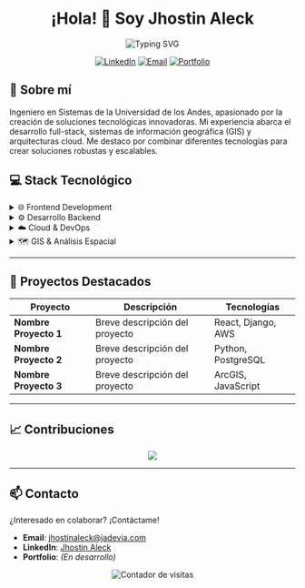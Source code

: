 <h1 align="center">¡Hola! 👋 Soy Jhostin Aleck</h1>

<div align="center">
  <img src="https://readme-typing-svg.herokuapp.com?font=Fira+Code&pause=1000&color=2196F3&center=true&vCenter=true&width=435&lines=Ingeniero+en+Sistemas;Desarrollador+Full+Stack;Especialista+GIS;Entusiasta+de+AWS" alt="Typing SVG" />
</div>

<div align="center">
  
  [![LinkedIn](https://img.shields.io/badge/LinkedIn-Jhostin_Aleck-0077B5?style=for-the-badge&logo=linkedin&logoColor=white)](https://www.linkedin.com/in/jhostin-aleck-sanchez-603454177/)
  [![Email](https://img.shields.io/badge/Email-jhostinaleck@jadevia.com-D14836?style=for-the-badge&logo=gmail&logoColor=white)](mailto:jhostinaleck@jadevia.com)
  [![Portfolio](https://img.shields.io/badge/Portfolio-En_Desarrollo-1db954?style=for-the-badge&logo=github&logoColor=white)]()

</div>

## 🚀 Sobre mí

Ingeniero en Sistemas de la Universidad de los Andes, apasionado por la creación de soluciones tecnológicas innovadoras. Mi experiencia abarca el desarrollo full-stack, sistemas de información geográfica (GIS) y arquitecturas cloud. Me destaco por combinar diferentes tecnologías para crear soluciones robustas y escalables.

## 💻 Stack Tecnológico

<details>
<summary>🌐 Frontend Development</summary>

```javascript
const devTools = {
    bundlers: ['Webpack', 'Vite'],
    packageManagers: ['npm', 'yarn'],
    versionControl: ['Git', 'GitHub'],
    ide: ['VS Code', 'WebStorm']
}
``` 
</details>
<details>
  <summary>⚙️ Desarrollo Backend</summary>

```javascript 
  backend_skills = {
      "languages": ["Python", "Java"],
      "frameworks": ["Django"],
      "databases": {
          "relational": ["PostgreSQL", "Oracle SQL"],
          "query_expertise": ["SQL"]
      }
  }
```
</details>

<details>
  <summary>☁️ Cloud & DevOps</summary>
  
  
```javascript
  const cloudSkills = {
    aws: [
      'EC2', 
      'S3', 
      'Lambda',
      'sage'  
    ],
   cicd: {
    tools: ['Jenkins', 'GitHub Actions', 'AWS CodePipeline'],
    practices: ['Infrastructure as Code', 'Continuous Deployment']
  },
  containers: ['Docker', 'Kubernetes'],
    deployment: true,
    scalability: true
  }
```
</details>

<details>
  <summary>🗺️ GIS & Análisis Espacial</summary>

```python
  gis_skills = {
      "platforms": ["ArcGIS"],
      "capabilities": [
          "Análisis espacial",
          "Cartografía digital",
          "Procesamiento de datos geoespaciales"
      ]
  }
  ```
</details>

---

## 🌟 Proyectos Destacados

<div align="center">

| Proyecto               | Descripción                        | Tecnologías         |
|------------------------|------------------------------------|---------------------|
| **Nombre Proyecto 1**  | Breve descripción del proyecto      | React, Django, AWS  |
| **Nombre Proyecto 2**  | Breve descripción del proyecto      | Python, PostgreSQL  |
| **Nombre Proyecto 3**  | Breve descripción del proyecto      | ArcGIS, JavaScript  |

</div>

---

## 📈 Contribuciones

<div align="center">
  <img src="https://github-profile-summary-cards.vercel.app/api/cards/profile-details?username=JhostinAleck&theme=tokyonight" />
</div>

---

## 📫 Contacto

¿Interesado en colaborar? ¡Contáctame!

- **Email**: [jhostinaleck@jadevia.com](mailto:jhostinaleck@jadevia.com)  
- **LinkedIn**: [Jhostin Aleck](https://www.linkedin.com/in/jhostin-aleck-sanchez-603454177/)  
- **Portfolio**: *(En desarrollo)*

<p align="center">
  <img src="https://komarev.com/ghpvc/?username=JhostinAleck&label=Visitas+al+perfil&color=brightgreen" alt="Contador de visitas">
</p>
